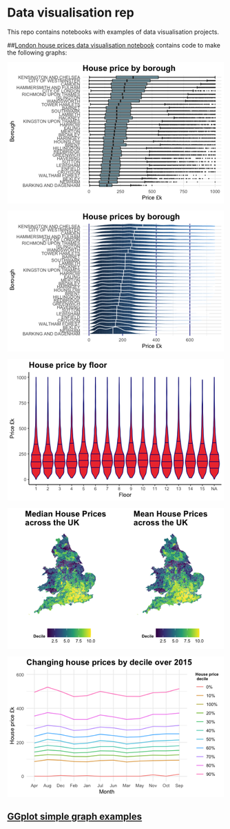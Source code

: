 # Data visualisation rep

This repo contains notebooks with examples of data visualisation projects.

##[London house prices data visualisation notebook](https://github.com/c-maine/data_visualisation/blob/master/London_house_prices_vF.Rmd) 
contains code to make the following graphs:

![alt text](https://github.com/c-maine/data_visualisation/blob/master/images/Rplot_1.png)

![alt text](https://github.com/c-maine/data_visualisation/blob/master/images/Rplot_2.png)

![alt text](https://github.com/c-maine/data_visualisation/blob/master/images/Rplot_3.png)

![alt text](https://github.com/c-maine/data_visualisation/blob/master/images/Rplot_4.png)

![alt text](https://github.com/c-maine/data_visualisation/blob/master/images/Rplot_5.png)

## [GGplot simple graph examples](https://github.com/c-maine/data_visualisation/blob/master/ggplot_simple_examples.ipynb) 
